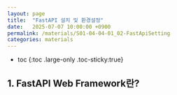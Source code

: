 ```yaml
---
layout: page
title:  "FastAPI 설치 및 환경설정"
date:   2025-07-07 10:00:00 +0900
permalink: /materials/S01-04-04-01_02-FastApiSetting
categories: materials
---
```

* toc
{:toc .large-only .toc-sticky:true}

## 1. FastAPI Web Framework란?